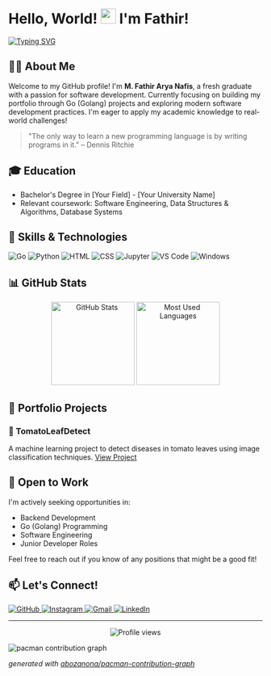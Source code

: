 # Hello, World! <img src="https://media.giphy.com/media/hvRJCLFzcasrR4ia7z/giphy.gif" width="30px"> I'm Fathir!

[![Typing SVG](https://readme-typing-svg.herokuapp.com?font=Fira+Code&pause=1000&color=F7F7F7&width=435&lines=Fresh+Graduate+Developer;Go+Enthusiast;Always+learning+new+things)](https://git.io/typing-svg)

## 👨‍💻 About Me

Welcome to my GitHub profile! I'm **M. Fathir Arya Nafis**, a fresh graduate with a passion for software development. Currently focusing on building my portfolio through Go (Golang) projects and exploring modern software development practices. I'm eager to apply my academic knowledge to real-world challenges!

> "The only way to learn a new programming language is by writing programs in it." – Dennis Ritchie

## 🎓 Education

- Bachelor's Degree in [Your Field] - [Your University Name]
- Relevant coursework: Software Engineering, Data Structures & Algorithms, Database Systems

## 🚀 Skills & Technologies

<p align="left">
  <img src="https://img.shields.io/badge/Go-00ADD8?style=for-the-badge&logo=go&logoColor=white" alt="Go"/>
  <img src="https://img.shields.io/badge/Python-3776AB?style=for-the-badge&logo=python&logoColor=white" alt="Python"/>
  <img src="https://img.shields.io/badge/HTML5-E34F26?style=for-the-badge&logo=html5&logoColor=white" alt="HTML"/>
  <img src="https://img.shields.io/badge/CSS3-1572B6?style=for-the-badge&logo=css3&logoColor=white" alt="CSS"/>
  <img src="https://img.shields.io/badge/Jupyter-F37626.svg?&style=for-the-badge&logo=Jupyter&logoColor=white" alt="Jupyter"/>
  <img src="https://img.shields.io/badge/VS_Code-0078D4?style=for-the-badge&logo=visual%20studio%20code&logoColor=white" alt="VS Code"/>
  <img src="https://img.shields.io/badge/Windows-0078D6?style=for-the-badge&logo=windows&logoColor=white" alt="Windows"/>
</p>

## 📊 GitHub Stats

<p align="center">
  <img src="https://github-readme-stats.vercel.app/api?username=fathirarya&show_icons=true&theme=radical" alt="GitHub Stats" height="165"/>
  <img src="https://github-readme-stats.vercel.app/api/top-langs/?username=fathirarya&layout=compact&theme=radical" alt="Most Used Languages" height="165"/>
</p>

## 📌 Portfolio Projects

### 🍅 TomatoLeafDetect
A machine learning project to detect diseases in tomato leaves using image classification techniques.
[View Project](https://github.com/fathirarya/TomatoLeafDetect)

## 💼 Open to Work

I'm actively seeking opportunities in:
- Backend Development
- Go (Golang) Programming
- Software Engineering
- Junior Developer Roles

Feel free to reach out if you know of any positions that might be a good fit!

## 📫 Let's Connect!

<p align="left">
  <a href="https://github.com/fathirarya" target="_blank">
    <img src="https://img.shields.io/badge/GitHub-100000?style=for-the-badge&logo=github&logoColor=white" alt="GitHub"/>
  </a>
  <a href="https://instagram.com/fathirarya12" target="_blank">
    <img src="https://img.shields.io/badge/Instagram-E4405F?style=for-the-badge&logo=instagram&logoColor=white" alt="Instagram"/>
  </a>
  <a href="mailto:fathirarya2002@gmail.com">
    <img src="https://img.shields.io/badge/Gmail-D14836?style=for-the-badge&logo=gmail&logoColor=white" alt="Gmail"/>
  </a>
  <!-- Consider adding LinkedIn if you have it -->
  <a href="https://linkedin.com/in/yourprofile" target="_blank">
    <img src="https://img.shields.io/badge/LinkedIn-0077B5?style=for-the-badge&logo=linkedin&logoColor=white" alt="LinkedIn"/>
  </a>
</p>

---

<p align="center">
  <img src="https://komarev.com/ghpvc/?username=fathirarya&color=blueviolet&style=flat-square&label=Profile+Views" alt="Profile views"/>
</p>

<!-- Looking forward to connecting with potential employers and collaborators! -->

<picture>
  <source media="(prefers-color-scheme: dark)" srcset="https://raw.githubusercontent.com/[fathirarya]/[fathirarya]/output/pacman-contribution-graph-dark.svg">
  <source media="(prefers-color-scheme: light)" srcset="https://raw.githubusercontent.com/[fathirarya]/[fathirarya]/output/pacman-contribution-graph.svg">
  <img alt="pacman contribution graph" src="https://raw.githubusercontent.com/[fathirarya]/[fathirarya]/output/pacman-contribution-graph.svg">
</picture>

_generated with [abozanona/pacman-contribution-graph](https://abozanona.github.io/pacman-contribution-graph/)_
